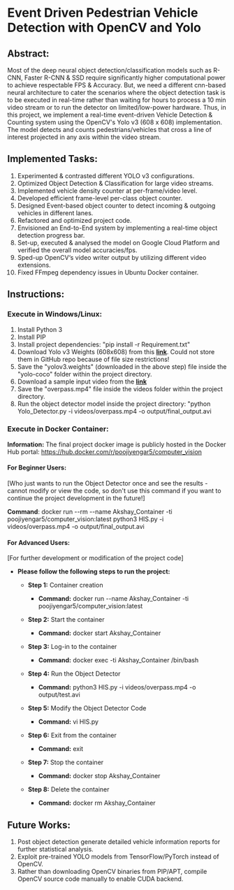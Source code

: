 # Event Driven Pedestrian Vehicle Detection with OpenCV and Yolo

## Abstract: 
Most of the deep neural object detection/classification models such as R-CNN, Faster R-CNN & SSD require significantly higher computational power to achieve respectable FPS & Accuracy. But, we need a different cnn-based neural architecture to cater the scenarios where the object detection task is to be executed in real-time rather than waiting for hours to process a 10 min video stream or to run the detector on limited/low-power hardware. Thus, in this project, we implement a real-time event-driven Vehicle Detection & Counting system using the OpenCV's Yolo v3 (608 x 608) implementation. The model detects and counts pedestrians/vehicles that cross a line of interest projected in any axis within the video stream.

## Implemented Tasks:

1. Experimented & contrasted different YOLO v3 configurations.
2. Optimized Object Detection & Classification for large video streams.
3. Implemented vehicle density counter at per-frame/video level.
4. Developed efficient frame-level per-class object counter.
5. Designed Event-based object counter to detect incoming & outgoing vehicles in different lanes.
6. Refactored and optimized project code. 
7. Envisioned an End-to-End system by implementing a real-time object detection progress bar.
8. Set-up, executed & analysed the model on Google Cloud Platform and verified the overall model accuracies/fps.
9. Sped-up OpenCV‘s video writer output by utilizing different video extensions.
10. Fixed FFmpeg dependency issues in Ubuntu Docker container.

## Instructions:

### Execute in Windows/Linux:

1. Install Python 3
2. Install PIP
3. Install project dependencies: "pip install -r Requirement.txt"
4. Download Yolo v3 Weights (608x608) from this [**link**](https://drive.google.com/drive/folders/1jFs9NSD_kiRR7wzLuC6o-IzBjzq9h0jW?usp=sharing). Could not store them in GitHub repo because of file size restrictions!
5. Save the "yolov3.weights" (downloaded in the above step) file inside the "yolo-coco" folder within the project directory.
6. Download a sample input video from the [**link**](https://drive.google.com/file/d/1k9mTMGVxDpLqlqr4T7mci-viInS5Pe_M/view?usp=sharing)
7. Save the "overpass.mp4" file inside the videos folder within the project directory.
8. Run the object detector model inside the project directory: "python Yolo_Detector.py -i videos/overpass.mp4 -o output/final_output.avi


### Execute in Docker Container:
**Information:** The final project docker image is publicly hosted in the Docker Hub portal: https://hub.docker.com/r/poojiyengar5/computer_vision

#### For Beginner Users:
[Who just wants to run the Object Detector once and see the results - cannot modify or view the code, so don't use this command if you want to continue the project development in the future!]

**Command**: docker run --rm --name Akshay_Container -ti poojiyengar5/computer_vision:latest python3 HIS.py -i videos/overpass.mp4 -o output/final_output.avi

#### For Advanced Users:
[For further development or modification of the project code]

- **Please follow the following steps to run the project:**
	- **Step 1:** Container creation
		* **Command:** docker run --name Akshay_Container -ti poojiyengar5/computer_vision:latest

	- **Step 2:** Start the container
		* **Command:** docker start Akshay_Container

	- **Step 3:** Log-in to the container
		* **Command:** docker exec -ti Akshay_Container /bin/bash

	- **Step 4:** Run the Object Detector
		* **Command:** python3 HIS.py -i videos/overpass.mp4 -o output/test.avi

	- **Step 5:** Modify the Object Detector Code
		* **Command:** vi HIS.py

	- **Step 6:** Exit from the container
		* **Command:** exit

	- **Step 7:** Stop the container
		* **Command:** docker stop Akshay_Container

	- **Step 8:** Delete the container
		* **Command:** docker rm Akshay_Container


## Future Works:

1. Post object detection generate detailed vehicle information reports for further statistical analysis.
2. Exploit pre-trained YOLO models from TensorFlow/PyTorch instead of OpenCV.
3. Rather than downloading OpenCV binaries from PIP/APT, compile OpenCV source code manually to enable CUDA backend.
